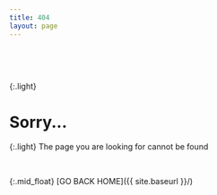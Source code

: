 ```yaml
---
title: 404
layout: page
---
```


&nbsp;&nbsp;

&nbsp;&nbsp;

{:.light}
# Sorry...

{:.light}
The page you are looking for cannot be found

&nbsp;&nbsp;

{:.mid_float}
[GO BACK HOME]({{ site.baseurl }}/)

